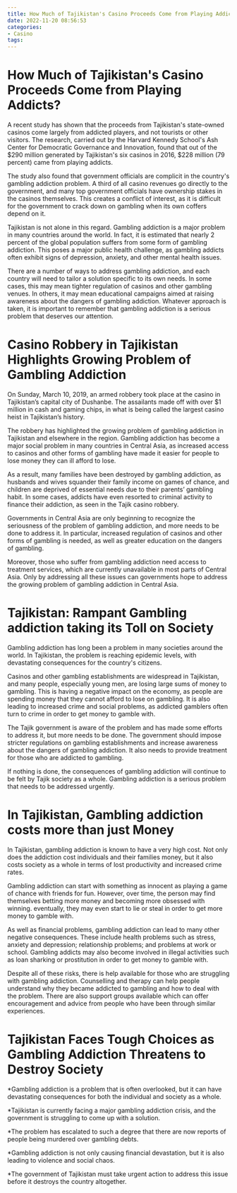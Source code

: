 ```yaml
---
title: How Much of Tajikistan's Casino Proceeds Come from Playing Addicts
date: 2022-11-20 08:56:53
categories:
- Casino
tags:
---
```



#  How Much of Tajikistan's Casino Proceeds Come from Playing Addicts?

A recent study has shown that the proceeds from Tajikistan's state-owned casinos come largely from addicted players, and not tourists or other visitors. The research, carried out by the Harvard Kennedy School's Ash Center for Democratic Governance and Innovation, found that out of the $290 million generated by Tajikistan's six casinos in 2016, $228 million (79 percent) came from playing addicts. 

The study also found that government officials are complicit in the country's gambling addiction problem. A third of all casino revenues go directly to the government, and many top government officials have ownership stakes in the casinos themselves. This creates a conflict of interest, as it is difficult for the government to crack down on gambling when its own coffers depend on it. 

Tajikistan is not alone in this regard. Gambling addiction is a major problem in many countries around the world. In fact, it is estimated that nearly 2 percent of the global population suffers from some form of gambling addiction. This poses a major public health challenge, as gambling addicts often exhibit signs of depression, anxiety, and other mental health issues. 

There are a number of ways to address gambling addiction, and each country will need to tailor a solution specific to its own needs. In some cases, this may mean tighter regulation of casinos and other gambling venues. In others, it may mean educational campaigns aimed at raising awareness about the dangers of gambling addiction. Whatever approach is taken, it is important to remember that gambling addiction is a serious problem that deserves our attention.

#  Casino Robbery in Tajikistan Highlights Growing Problem of Gambling Addiction

On Sunday, March 10, 2019, an armed robbery took place at the casino in Tajikistan’s capital city of Dushanbe. The assailants made off with over $1 million in cash and gaming chips, in what is being called the largest casino heist in Tajikistan’s history.

The robbery has highlighted the growing problem of gambling addiction in Tajikistan and elsewhere in the region. Gambling addiction has become a major social problem in many countries in Central Asia, as increased access to casinos and other forms of gambling have made it easier for people to lose money they can ill afford to lose.

As a result, many families have been destroyed by gambling addiction, as husbands and wives squander their family income on games of chance, and children are deprived of essential needs due to their parents’ gambling habit. In some cases, addicts have even resorted to criminal activity to finance their addiction, as seen in the Tajik casino robbery.

Governments in Central Asia are only beginning to recognize the seriousness of the problem of gambling addiction, and more needs to be done to address it. In particular, increased regulation of casinos and other forms of gambling is needed, as well as greater education on the dangers of gambling.

Moreover, those who suffer from gambling addiction need access to treatment services, which are currently unavailable in most parts of Central Asia. Only by addressing all these issues can governments hope to address the growing problem of gambling addiction in Central Asia.

#  Tajikistan: Rampant Gambling addiction taking its Toll on Society

Gambling addiction has long been a problem in many societies around the world. In Tajikistan, the problem is reaching epidemic levels, with devastating consequences for the country's citizens.

Casinos and other gambling establishments are widespread in Tajikistan, and many people, especially young men, are losing large sums of money to gambling. This is having a negative impact on the economy, as people are spending money that they cannot afford to lose on gambling. It is also leading to increased crime and social problems, as addicted gamblers often turn to crime in order to get money to gamble with.

The Tajik government is aware of the problem and has made some efforts to address it, but more needs to be done. The government should impose stricter regulations on gambling establishments and increase awareness about the dangers of gambling addiction. It also needs to provide treatment for those who are addicted to gambling.

If nothing is done, the consequences of gambling addiction will continue to be felt by Tajik society as a whole. Gambling addiction is a serious problem that needs to be addressed urgently.

#  In Tajikistan, Gambling addiction costs more than just Money

In Tajikistan, gambling addiction is known to have a very high cost. Not only does the addiction cost individuals and their families money, but it also costs society as a whole in terms of lost productivity and increased crime rates.

Gambling addiction can start with something as innocent as playing a game of chance with friends for fun. However, over time, the person may find themselves betting more money and becoming more obsessed with winning. eventually, they may even start to lie or steal in order to get more money to gamble with.

As well as financial problems, gambling addiction can lead to many other negative consequences. These include health problems such as stress, anxiety and depression; relationship problems; and problems at work or school. Gambling addicts may also become involved in illegal activities such as loan sharking or prostitution in order to get money to gamble with.

Despite all of these risks, there is help available for those who are struggling with gambling addiction. Counselling and therapy can help people understand why they became addicted to gambling and how to deal with the problem. There are also support groups available which can offer encouragement and advice from people who have been through similar experiences.

#  Tajikistan Faces Tough Choices as Gambling Addiction Threatens to Destroy Society

*Gambling addiction is a problem that is often overlooked, but it can have devastating consequences for both the individual and society as a whole.

*Tajikistan is currently facing a major gambling addiction crisis, and the government is struggling to come up with a solution.

*The problem has escalated to such a degree that there are now reports of people being murdered over gambling debts.

*Gambling addiction is not only causing financial devastation, but it is also leading to violence and social chaos.

*The government of Tajikistan must take urgent action to address this issue before it destroys the country altogether.